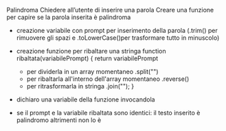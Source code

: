 Palindroma
Chiedere all’utente di inserire una parola
Creare una funzione per capire se la parola inserita è palindroma   

- creazione variabile con prompt per inserimento della parola (.trim() per rimuovere gli spazi e .toLowerCase()per trasformare tutto in minuscolo)

- creazione funzione per ribaltare una stringa
    function ribaltata(variabilePrompt) {
    return variabilePrompt
    - per dividerla in un array momentaneo
        .split("")
    - per ribaltarla all'interno dell'array momentaneo
        .reverse()
    - per ritrasformarla in stringa
        .join("");
    }

- dichiaro una variabile della funzione invocandola

- se il prompt e la variabile ribaltata sono identici: il testo inserito è palindromo altrimenti non lo è
